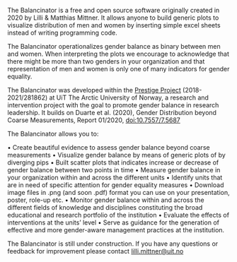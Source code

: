 The Balancinator is a free and open source software originally created in 2020 by Lilli & Matthias Mittner. It allows anyone to build generic plots to visualize distribution of men and women by inserting simple excel sheets instead of writing programming code. 

The Balancinator operationalizes gender balance as binary between men and women. When interpreting the plots we encourage to acknowledge that there might be more than two genders in your organization and that representation of men and women is only one of many indicators for gender equality. 

The Balancinator was developed within the [Prestige Project](https://uit.no/research/prestige) (2018-2021/281862) at UiT The Arctic University of Norway, a research and intervention project with the goal to promote gender balance in research leadership. It builds on Duarte et al. (2020), Gender Distribution beyond Coarse Measurements, Report 01/2020, [doi:10.7557/7.5687](https://doi.org/10.7557/7.5687)

The Balancinator allows you to:

•	Create beautiful evidence to assess gender balance beyond coarse measurements
•	Visualize gender balance by means of generic plots of by diverging pips
•	Built scatter plots that indicates increase or decrease of gender balance between two points in time
•	Measure gender balance in your organization within and across the different units
•	Identify units that are in need of specific attention for gender equality measures
•	Download image files in .png  (and soon .pdf) format you can use on your presentation, poster, role-up etc.
•	Monitor gender balance within and across the different fields of knowledge and disciplines constituting the broad educational and research portfolio of the institution
•	Evaluate the effects of interventions at the units’ level
•	Serve as guidance for the generation of effective and more gender-aware management practices at the institution.

The Balancinator is still under construction. If you have any questions or feedback for improvement please contact lilli.mittner@uit.no
